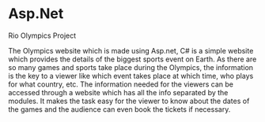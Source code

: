 # Asp.Net
Rio Olympics Project

The Olympics website which is made using Asp.net, C# is a simple website which provides the details of the biggest sports event on Earth.
As there are so many games and sports take place during the Olympics, the information is the key to a viewer like which event takes place at which time, who plays for what country, etc. 
The information needed for the viewers can be accessed through a website which has all the info separated by the modules. It makes the task easy for the viewer to know about the dates of the games and the audience can even book the tickets if necessary.
